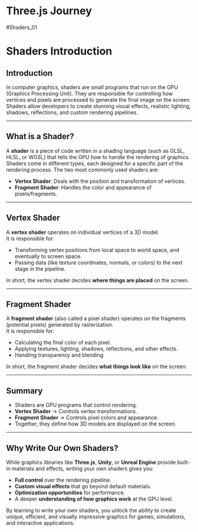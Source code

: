 # Three.js Journey
#Shaders_01

# Shaders Introduction

## Introduction  
In computer graphics, shaders are small programs that run on the GPU (Graphics Processing Unit). They are responsible for controlling how vertices and pixels are processed to generate the final image on the screen. Shaders allow developers to create stunning visual effects, realistic lighting, shadows, reflections, and custom rendering pipelines.

---

## What is a Shader?  
A **shader** is a piece of code written in a shading language (such as GLSL, HLSL, or WGSL) that tells the GPU how to handle the rendering of graphics.  
Shaders come in different types, each designed for a specific part of the rendering process. The two most commonly used shaders are:

- **Vertex Shader**: Deals with the position and transformation of vertices.  
- **Fragment Shader**: Handles the color and appearance of pixels/fragments.  

---

## Vertex Shader  
A **vertex shader** operates on individual vertices of a 3D model.  
It is responsible for:  
- Transforming vertex positions from local space to world space, and eventually to screen space.  
- Passing data (like texture coordinates, normals, or colors) to the next stage in the pipeline.  

In short, the vertex shader decides **where things are placed** on the screen.

---

## Fragment Shader  
A **fragment shader** (also called a pixel shader) operates on the fragments (potential pixels) generated by rasterization.  
It is responsible for:  
- Calculating the final color of each pixel.  
- Applying textures, lighting, shadows, reflections, and other effects.  
- Handling transparency and blending.  

In short, the fragment shader decides **what things look like** on the screen.

---

## Summary  
- Shaders are GPU programs that control rendering.  
- **Vertex Shader** → Controls vertex transformations.  
- **Fragment Shader** → Controls pixel colors and appearance.  
- Together, they define how 3D models are displayed on the screen.  

---

## Why Write Our Own Shaders?  
While graphics libraries like **Three.js**, **Unity**, or **Unreal Engine** provide built-in materials and effects, writing your own shaders gives you:  
- **Full control** over the rendering pipeline.  
- **Custom visual effects** that go beyond default materials.  
- **Optimization opportunities** for performance.  
- A deeper **understanding of how graphics work** at the GPU level.  

By learning to write your own shaders, you unlock the ability to create unique, efficient, and visually impressive graphics for games, simulations, and interactive applications.




 
